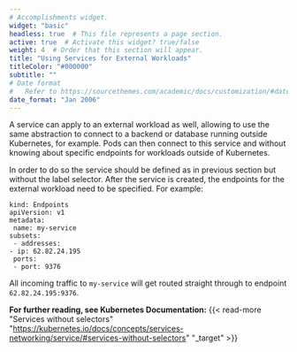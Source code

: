 ```yaml
---
# Accomplishments widget.
widget: "basic"  
headless: true  # This file represents a page section.
active: true  # Activate this widget? true/false
weight: 4  # Order that this section will appear.
title: "Using Services for External Workloads"
titleColor: "#000000"
subtitle: ""
# Date format
#   Refer to https://sourcethemes.com/academic/docs/customization/#date-format
date_format: "Jan 2006"
---
```

A service can apply to an external workload as well, allowing to use the same abstraction to connect to a backend or database running outside Kubernetes, for example. Pods can then connect to this service and without knowing about specific endpoints for workloads outside of Kubernetes.

In order to do so the service should be defined as in previous section but without the label selector. After the service is created, the endpoints for the external workload need to be specified. For example:

```
kind: Endpoints
apiVersion: v1
metadata:
 name: my-service
subsets:
 - addresses:
- ip: 62.82.24.195
 ports:
 - port: 9376
```
 
All incoming traffic to `my-service` will get routed straight through to endpoint `62.82.24.195:9376`.



**For further reading, see Kubernetes Documentation:** {{< read-more "Services without selectors" "https://kubernetes.io/docs/concepts/services-networking/service/#services-without-selectors" "_target"  >}}	